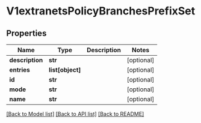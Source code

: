 # V1extranetsPolicyBranchesPrefixSet

## Properties
Name | Type | Description | Notes
------------ | ------------- | ------------- | -------------
**description** | **str** |  | [optional] 
**entries** | **list[object]** |  | [optional] 
**id** | **str** |  | [optional] 
**mode** | **str** |  | [optional] 
**name** | **str** |  | [optional] 

[[Back to Model list]](../README.md#documentation-for-models) [[Back to API list]](../README.md#documentation-for-api-endpoints) [[Back to README]](../README.md)

